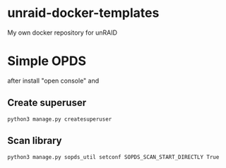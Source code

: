 # unraid-docker-templates
My own docker repository for unRAID


# Simple OPDS

after install "open console" and 

## Create superuser
~~~~
python3 manage.py createsuperuser
~~~~

## Scan library

~~~~
python3 manage.py sopds_util setconf SOPDS_SCAN_START_DIRECTLY True
~~~~

